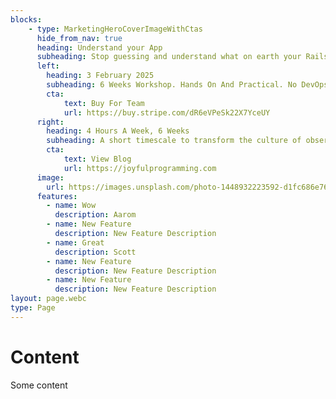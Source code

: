 ```yaml
---
blocks:
    - type: MarketingHeroCoverImageWithCtas
      hide_from_nav: true
      heading: Understand your App
      subheading: Stop guessing and understand what on earth your Rails app is **actually doing**.
      left:
        heading: 3 February 2025
        subheading: 6 Weeks Workshop. Hands On And Practical. No DevOps Experience Needed. Less Than 4 Hours A Week. Designed For Seniors And Leads. Solo Or Team Workshops.
        cta:
            text: Buy For Team
            url: https://buy.stripe.com/dR6eVPeSk22X7YceUY
      right:
        heading: 4 Hours A Week, 6 Weeks
        subheading: A short timescale to transform the culture of observability in your team. No DevOps experience needed.
        cta:
            text: View Blog
            url: https://joyfulprogramming.com
      image:
        url: https://images.unsplash.com/photo-1448932223592-d1fc686e76ea
      features:
        - name: Wow
          description: Aarom
        - name: New Feature
          description: New Feature Description
        - name: Great
          description: Scott
        - name: New Feature
          description: New Feature Description
        - name: New Feature
          description: New Feature Description
layout: page.webc
type: Page
---
```


# Content

Some content